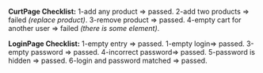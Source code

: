 **CurtPage Checklist:**
1-add any product => passed.
2-add two products => failed _(replace product)_.
3-remove product => passed.
4-empty cart for another user => failed _(there is some element)_.

**LoginPage Checklist:**
1-empty entry => passed.
1-empty login=> passed.
3-empty password => passed.
4-incorrect password=> passed.
5-password is hidden => passed.
6-login and password matched => passed.


